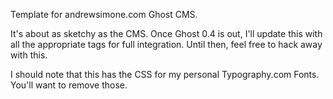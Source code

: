 Template for andrewsimone.com Ghost CMS.

It's about as sketchy as the CMS. Once Ghost 0.4 is out, I'll update this with all the appropriate tags for full integration. Until then, feel free to hack away with this. 

I should note that this has the CSS for my personal Typography.com Fonts. You'll want to remove those.
